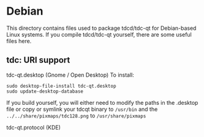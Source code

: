 
Debian
====================
This directory contains files used to package tdcd/tdc-qt
for Debian-based Linux systems. If you compile tdcd/tdc-qt yourself, there are some useful files here.

## tdc: URI support ##


tdc-qt.desktop  (Gnome / Open Desktop)
To install:

	sudo desktop-file-install tdc-qt.desktop
	sudo update-desktop-database

If you build yourself, you will either need to modify the paths in
the .desktop file or copy or symlink your tdcqt binary to `/usr/bin`
and the `../../share/pixmaps/tdc128.png` to `/usr/share/pixmaps`

tdc-qt.protocol (KDE)

